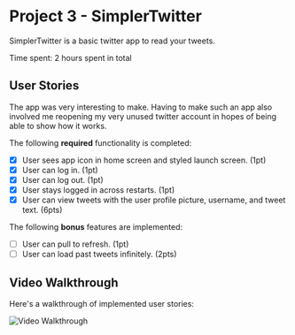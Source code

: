 # Project 3 - SimplerTwitter 

SimplerTwitter is a basic twitter app to read your tweets.

Time spent: 2 hours spent in total

## User Stories
The app was very interesting to make. Having to make such an app also involved me reopening my very unused twitter account in hopes of being able to show how it works.

The following **required** functionality is completed:

- [x] User sees app icon in home screen and styled launch screen. (1pt)
- [x] User can log in. (1pt)
- [x] User can log out. (1pt)
- [x] User stays logged in across restarts. (1pt)
- [x] User can view tweets with the user profile picture, username, and tweet text. (6pts)

The following **bonus** features are implemented:

- [ ] User can pull to refresh. (1pt)
- [ ] User can load past tweets infinitely. (2pts)

## Video Walkthrough

Here's a walkthrough of implemented user stories:

<img src='http://g.recordit.co/eTORpJ9oTW.gif' title='Video Walkthrough' width='' alt='Video Walkthrough' />

